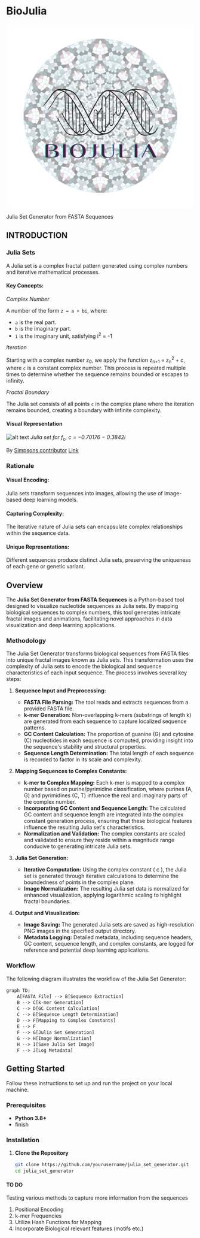 # BioJulia
![alt text](https://github.com/Wabanero/BioJulia/blob/main/Images/logo%20biojulia.png)

Julia Set Generator from FASTA Sequences

## INTRODUCTION

### Julia Sets

A Julia set is a complex fractal pattern generated using complex numbers and iterative mathematical processes.

#### Key Concepts:

*Complex Number*

A number of the form ```z = a + bi```, where:
- ```a``` is the real part.
- ```b``` is the imaginary part.
- ```i``` is the imaginary unit, satisfying i<sup>2</sup> = -1

*Iteration*

Starting with a complex number z<sub>0</sub>, we apply the function z<sub>n+1</sub> = z<sub>n</sub><sup>2</sup> + c, 
where ```c``` is a constant complex number. This process is repeated multiple times to determine whether the sequence 
remains bounded or escapes to infinity.

*Fractal Boundary*

The Julia set consists of all points ```c``` in the complex plane where the iteration remains bounded, creating a boundary 
with infinite complexity.


#### Visual Representation

![alt text](https://upload.wikimedia.org/wikipedia/commons/4/4c/Julia_-0.70176_-0.3842.png)
*Julia set for f<sub>c</sub>, c = −0.70176 − 0.3842i*

By [Simpsons contributor](https://en.wikipedia.org/wiki/User:Simpsons_contributor)  [Link](https://commons.wikimedia.org/w/index.php?curid=109638427)

### Rationale

#### Visual Encoding:

Julia sets transform sequences into images, allowing the use of image-based deep learning models.

#### Capturing Complexity:

The iterative nature of Julia sets can encapsulate complex relationships within the sequence data.

#### Unique Representations:

Different sequences produce distinct Julia sets, preserving the uniqueness of each gene or genetic variant.

## Overview

The **Julia Set Generator from FASTA Sequences** is a Python-based tool designed to visualize nucleotide sequences as Julia sets. By mapping biological sequences to complex numbers, this tool generates intricate fractal images and animations, facilitating novel approaches in data visualization and deep learning applications.

### Methodology

The Julia Set Generator transforms biological sequences from FASTA files into unique fractal images known as Julia sets. This transformation uses the complexity of Julia sets to encode the biological and sequence characteristics of each input sequence. The process involves several key steps:

1. **Sequence Input and Preprocessing:**
   - **FASTA File Parsing:** The tool reads and extracts sequences from a provided FASTA file.
   - **k-mer Generation:** Non-overlapping k-mers (substrings of length k) are generated from each sequence to capture localized sequence patterns.
   - **GC Content Calculation:** The proportion of guanine (G) and cytosine (C) nucleotides in each sequence is computed, providing insight into the sequence's stability and structural properties.
   - **Sequence Length Determination:** The total length of each sequence is recorded to factor in its scale and complexity.

2. **Mapping Sequences to Complex Constants:**
   - **k-mer to Complex Mapping:** Each k-mer is mapped to a complex number based on purine/pyrimidine classification, where purines (A, G) and pyrimidines (C, T) influence the real and imaginary parts of the complex number.
   - **Incorporating GC Content and Sequence Length:** The calculated GC content and sequence length are integrated into the complex constant generation process, ensuring that these biological features influence the resulting Julia set's characteristics.
   - **Normalization and Validation:** The complex constants are scaled and validated to ensure they reside within a magnitude range conducive to generating intricate Julia sets.

3. **Julia Set Generation:**
   - **Iterative Computation:** Using the complex constant \( c \), the Julia set is generated through iterative calculations to determine the boundedness of points in the complex plane.
   - **Image Normalization:** The resulting Julia set data is normalized for enhanced visualization, applying logarithmic scaling to highlight fractal boundaries.

4. **Output and Visualization:**
   - **Image Saving:** The generated Julia sets are saved as high-resolution PNG images in the specified output directory.
   - **Metadata Logging:** Detailed metadata, including sequence headers, GC content, sequence length, and complex constants, are logged for reference and potential deep learning applications.

### Workflow

The following diagram illustrates the workflow of the Julia Set Generator:

```mermaid
graph TD;
    A[FASTA File] --> B[Sequence Extraction]
    B --> C[k-mer Generation]
    C --> D[GC Content Calculation]
    C --> E[Sequence Length Determination]
    D --> F[Mapping to Complex Constants]
    E --> F
    F --> G[Julia Set Generation]
    G --> H[Image Normalization]
    H --> I[Save Julia Set Image]
    F --> J[Log Metadata]
```

## Getting Started

Follow these instructions to set up and run the project on your local machine.

### Prerequisites

- **Python 3.8+**
- finish


### Installation

1. **Clone the Repository**

   ```bash
   git clone https://github.com/yourusername/julia_set_generator.git
   cd julia_set_generator


#### TO DO

Testing various methods to capture more information from the sequences
1) Positional Encoding
2) k-mer Frequencies
3) Utilize Hash Functions for Mapping
4) Incorporate Biological relevant features (motifs etc.)
